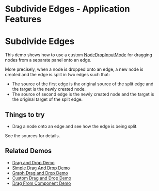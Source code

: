 <!--
 //////////////////////////////////////////////////////////////////////////////
 // @license
 // This file is part of yFiles for HTML 2.6.
 // Use is subject to license terms.
 //
 // Copyright (c) 2000-2024 by yWorks GmbH, Vor dem Kreuzberg 28,
 // 72070 Tuebingen, Germany. All rights reserved.
 //
 //////////////////////////////////////////////////////////////////////////////
-->
# Subdivide Edges - Application Features

# Subdivide Edges

This demo shows how to use a custom [NodeDropInputMode](https://docs.yworks.com/yfileshtml/#/api/NodeDropInputMode) for dragging nodes from a separate panel onto an edge.

More precisely, when a node is dropped onto an edge, a new node is created and the edge is split in two edges such that:

- The source of the first edge is the original source of the split edge and the target is the newly created node.
- The source of second edge is the newly created node and the target is the original target of the split edge.

## Things to try

- Drag a node onto an edge and see how the edge is being split.

See the sources for details.

## Related Demos

- [Drag and Drop Demo](../../input/draganddrop/)
- [Simple Drag And Drop Demo](../../application-features/drag-and-drop/)
- [Graph Drag and Drop Demo](../../input/graph-drag-and-drop/)
- [Custom Drag and Drop Demo](../../input/custom-drag-and-drop/)
- [Drag From Component Demo](../../input/drag-from-component/)
